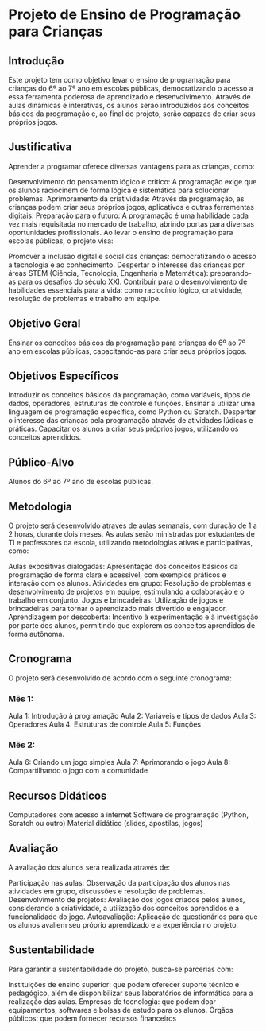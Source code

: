 # Projeto de Ensino de Programação para Crianças
## Introdução
Este projeto tem como objetivo levar o ensino de programação para crianças do 6º ao 7º ano em escolas públicas, democratizando o acesso a essa ferramenta poderosa de aprendizado e desenvolvimento. Através de aulas dinâmicas e interativas, os alunos serão introduzidos aos conceitos básicos da programação e, ao final do projeto, serão capazes de criar seus próprios jogos.

## Justificativa
Aprender a programar oferece diversas vantagens para as crianças, como:

Desenvolvimento do pensamento lógico e crítico: A programação exige que os alunos raciocinem de forma lógica e sistemática para solucionar problemas.
Aprimoramento da criatividade: Através da programação, as crianças podem criar seus próprios jogos, aplicativos e outras ferramentas digitais.
Preparação para o futuro: A programação é uma habilidade cada vez mais requisitada no mercado de trabalho, abrindo portas para diversas oportunidades profissionais.
Ao levar o ensino de programação para escolas públicas, o projeto visa:

Promover a inclusão digital e social das crianças: democratizando o acesso à tecnologia e ao conhecimento.
Despertar o interesse das crianças por áreas STEM (Ciência, Tecnologia, Engenharia e Matemática): preparando-as para os desafios do século XXI.
Contribuir para o desenvolvimento de habilidades essenciais para a vida: como raciocínio lógico, criatividade, resolução de problemas e trabalho em equipe.

## Objetivo Geral
Ensinar os conceitos básicos da programação para crianças do 6º ao 7º ano em escolas públicas, capacitando-as para criar seus próprios jogos.

## Objetivos Específicos
Introduzir os conceitos básicos da programação, como variáveis, tipos de dados, operadores, estruturas de controle e funções.
Ensinar a utilizar uma linguagem de programação específica, como Python ou Scratch.
Despertar o interesse das crianças pela programação através de atividades lúdicas e práticas.
Capacitar os alunos a criar seus próprios jogos, utilizando os conceitos aprendidos.

## Público-Alvo
Alunos do 6º ao 7º ano de escolas públicas.

## Metodologia
O projeto será desenvolvido através de aulas semanais, com duração de 1 a 2 horas, durante dois meses. As aulas serão ministradas por estudantes de TI e professores da escola, utilizando metodologias ativas e participativas, como:

Aulas expositivas dialogadas: Apresentação dos conceitos básicos da programação de forma clara e acessível, com exemplos práticos e interação com os alunos.
Atividades em grupo: Resolução de problemas e desenvolvimento de projetos em equipe, estimulando a colaboração e o trabalho em conjunto.
Jogos e brincadeiras: Utilização de jogos e brincadeiras para tornar o aprendizado mais divertido e engajador.
Aprendizagem por descoberta: Incentivo à experimentação e à investigação por parte dos alunos, permitindo que explorem os conceitos aprendidos de forma autônoma.

## Cronograma
O projeto será desenvolvido de acordo com o seguinte cronograma:

### Mês 1:
Aula 1: Introdução à programação
Aula 2: Variáveis e tipos de dados
Aula 3: Operadores
Aula 4: Estruturas de controle
Aula 5: Funções

### Mês 2:
Aula 6: Criando um jogo simples
Aula 7: Aprimorando o jogo
Aula 8: Compartilhando o jogo com a comunidade

## Recursos Didáticos
Computadores com acesso à internet
Software de programação (Python, Scratch ou outro)
Material didático (slides, apostilas, jogos)

## Avaliação
A avaliação dos alunos será realizada através de:

Participação nas aulas: Observação da participação dos alunos nas atividades em grupo, discussões e resolução de problemas.
Desenvolvimento de projetos: Avaliação dos jogos criados pelos alunos, considerando a criatividade, a utilização dos conceitos aprendidos e a funcionalidade do jogo.
Autoavaliação: Aplicação de questionários para que os alunos avaliem seu próprio aprendizado e a experiência no projeto.

## Sustentabilidade
Para garantir a sustentabilidade do projeto, busca-se parcerias com:

Instituições de ensino superior: que podem oferecer suporte técnico e pedagógico, além de disponibilizar seus laboratórios de informática para a realização das aulas.
Empresas de tecnologia: que podem doar equipamentos, softwares e bolsas de estudo para os alunos.
Órgãos públicos: que podem fornecer recursos financeiros
